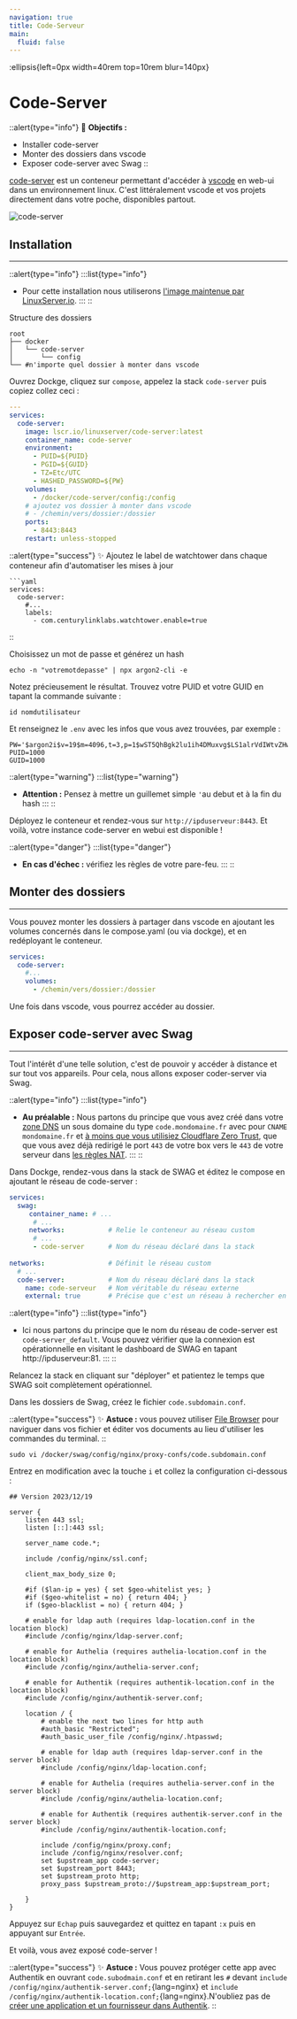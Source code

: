 ```yaml
---
navigation: true
title: Code-Serveur
main:
  fluid: false
---
```

:ellipsis{left=0px width=40rem top=10rem blur=140px}
# Code-Server

::alert{type="info"}
🎯 __Objectifs :__
- Installer code-server
- Monter des dossiers dans vscode
- Exposer code-server avec Swag
::

[code-server](https://github.com/linuxserver/docker-code-server) est un conteneur permettant d'accéder à [vscode](https://code.visualstudio.com/) en web-ui dans un environnement linux. C'est littéralement vscode et vos projets directement dans votre poche, disponibles partout.

![code-server](https://github.com/coder/code-server/raw/main/docs/assets/screenshot-2.png)

## Installation
---
::alert{type="info"}
:::list{type="info"}
- Pour cette installation nous utiliserons [l'image maintenue par LinuxServer.io](https://docs.linuxserver.io/images/docker-code-server/).
:::
::

Structure des dossiers

```console
root
├── docker
│   └── code-server
│       └── config
└── #n'importe quel dossier à monter dans vscode
```

Ouvrez Dockge, cliquez sur `compose`, appelez la stack `code-server` puis copiez collez ceci :

```yaml
---
services:
  code-server:
    image: lscr.io/linuxserver/code-server:latest
    container_name: code-server
    environment:
      - PUID=${PUID}
      - PGID=${GUID}
      - TZ=Etc/UTC
      - HASHED_PASSWORD=${PW}
    volumes:
      - /docker/code-server/config:/config
    # ajoutez vos dossier à monter dans vscode
    # - /chemin/vers/dossier:/dossier
    ports:
      - 8443:8443
    restart: unless-stopped
```

::alert{type="success"}
✨ Ajoutez le label de watchtower dans chaque conteneur afin d'automatiser les mises à jour

    ```yaml
    services:
      code-server:
        #...
        labels:
          - com.centurylinklabs.watchtower.enable=true
::

Choisissez un mot de passe et générez un hash

```shell
echo -n "votremotdepasse" | npx argon2-cli -e
```

Notez précieusement le résultat. Trouvez votre PUID et votre GUID en tapant la commande suivante :

```shell
id nomdutilisateur
```

Et renseignez le `.env` avec les infos que vous avez trouvées, par exemple :

```properties
PW='$argon2i$v=19$m=4096,t=3,p=1$wST5QhBgk2lu1ih4DMuxvg$LS1alrVdIWtvZHwnzCM1DUGg+5DTO3Dt1d5v9XtLws4'
PUID=1000
GUID=1000
```

::alert{type="warning"}
:::list{type="warning"}
- __Attention :__ Pensez à mettre un guillemet simple `'`au debut et à la fin du hash
:::
::

Déployez le conteneur et rendez-vous sur `http://ipduserveur:8443`. Et voilà, votre instance code-server en webui est disponible !

::alert{type="danger"}
:::list{type="danger"}
- __En cas d'échec :__ vérifiez les règles de votre pare-feu.
:::
::

## Monter des dossiers
---
Vous pouvez monter les dossiers à partager dans vscode en ajoutant les volumes concernés dans le compose.yaml (ou via dockge), et en redéployant le conteneur.

```yaml
services:
  code-server:
    #...
    volumes:
      - /chemin/vers/dossier:/dossier
```
Une fois dans vscode, vous pourrez accéder au dossier.

## Exposer code-server avec Swag
---
Tout l'intérêt d'une telle solution, c'est de pouvoir y accéder à distance et sur tout vos appareils. Pour cela, nous allons exposer coder-server via Swag.

::alert{type="info"}
:::list{type="info"}
- __Au préalable :__ Nous partons du principe que vous avez créé dans votre [zone DNS](/generalites/dns) un sous domaine du type `code.mondomaine.fr` avec pour `CNAME` `mondomaine.fr` et [à moins que vous utilisiez Cloudflare Zero Trust](/serveex/securite/cloudflare), que que vous avez déjà redirigé le port `443` de votre box vers le `443` de votre serveur dans [les règles NAT](/generalites/nat).
:::
::

Dans Dockge, rendez-vous dans la stack de SWAG et éditez le compose en ajoutant le réseau de code-server :

```yaml
services:
  swag:
     container_name: # ...
      # ... 
     networks:           # Relie le conteneur au réseau custom 
      # ...           
      - code-server      # Nom du réseau déclaré dans la stack
    
networks:                # Définit le réseau custom
  # ...
  code-server:           # Nom du réseau déclaré dans la stack
    name: code-serveur   # Nom véritable du réseau externe
    external: true       # Précise que c'est un réseau à rechercher en externe
```

::alert{type="info"}
:::list{type="info"}
- Ici nous partons du principe que le nom du réseau de code-server est `code-server_default`. Vous pouvez vérifier que la connexion est opérationnelle en visitant le dashboard de SWAG en tapant http://ipduserveur:81.
:::
::

Relancez la stack en cliquant sur "déployer" et patientez le temps que SWAG soit complètement opérationnel.

Dans les dossiers de Swag, créez le fichier `code.subdomain.conf`.

::alert{type="success"}
✨ __Astuce :__ vous pouvez utiliser [File Browser](/serveex/files/file-browser) pour naviguer dans vos fichier et éditer vos documents au lieu d'utiliser les commandes du terminal.
::

```shell
sudo vi /docker/swag/config/nginx/proxy-confs/code.subdomain.conf
```
Entrez en modification avec la touche `i` et collez la configuration ci-dessous :

```nginx
## Version 2023/12/19

server {
    listen 443 ssl;
    listen [::]:443 ssl;

    server_name code.*;

    include /config/nginx/ssl.conf;

    client_max_body_size 0;

    #if ($lan-ip = yes) { set $geo-whitelist yes; }
    #if ($geo-whitelist = no) { return 404; }
    if ($geo-blacklist = no) { return 404; }

    # enable for ldap auth (requires ldap-location.conf in the location block)
    #include /config/nginx/ldap-server.conf;

    # enable for Authelia (requires authelia-location.conf in the location block)
    #include /config/nginx/authelia-server.conf;

    # enable for Authentik (requires authentik-location.conf in the location block)
    #include /config/nginx/authentik-server.conf;

    location / {
        # enable the next two lines for http auth
        #auth_basic "Restricted";
        #auth_basic_user_file /config/nginx/.htpasswd;

        # enable for ldap auth (requires ldap-server.conf in the server block)
        #include /config/nginx/ldap-location.conf;

        # enable for Authelia (requires authelia-server.conf in the server block)
        #include /config/nginx/authelia-location.conf;

        # enable for Authentik (requires authentik-server.conf in the server block)
        #include /config/nginx/authentik-location.conf;

        include /config/nginx/proxy.conf;
        include /config/nginx/resolver.conf;
        set $upstream_app code-server;
        set $upstream_port 8443;
        set $upstream_proto http;
        proxy_pass $upstream_proto://$upstream_app:$upstream_port;

    }
}
```

Appuyez sur `Echap` puis sauvegardez et quittez en tapant `:x` puis en appuyant sur `Entrée`.

Et voilà, vous avez exposé code-server !

::alert{type="success"}
✨ __Astuce :__ Vous pouvez protéger cette app avec Authentik en ouvrant `code.subodmain.conf` et en retirant les `#` devant `include /config/nginx/authentik-server.conf;`{lang=nginx} et `include /config/nginx/authentik-location.conf;`{lang=nginx}.N'oubliez pas de [créer une application et un fournisseur dans Authentik](/serveex/securite/authentik#protéger-une-app-par-reverse-proxy).
::